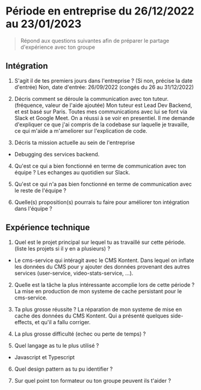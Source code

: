 # Période en entreprise du 26/12/2022 au 23/01/2023

> Répond aux questions suivantes afin de préparer le partage d'expérience avec ton groupe

## Intégration

1. S'agit il de tes premiers jours dans l'entreprise ? (Si non, précise la date d'entrée)
   Non, date d'entrée: 26/09/2022 (congés du 26 au 31/12/2022)
2. Décris comment se déroule la communication avec ton tuteur. (fréquence, valeur de l'aide ajoutée)
   Mon tuteur est Lead Dev Backend, et est basé sur Paris. Toutes mes communications avec lui se font via Slack et Google Meet.
   On a réussi à se voir en presentiel. Il me demande d'expliquer ce que j'ai compris de la codebase sur laquelle je travaille, ce qui m'aide a m'ameliorer sur l'explication de code.

3. Décris ta mission actuelle au sein de l'entreprise

-   Debugging des services backend.

4. Qu'est ce qui a bien fonctionné en terme de communication avec ton équipe ?
   Les echanges au quotidien sur Slack.

5. Qu'est ce qui n'a pas bien fonctionné en terme de communication avec le reste de l'équipe ?

6. Quelle(s) proposition(s) pourrais tu faire pour améliorer ton intégration dans l'équipe ?

## Expérience technique

1. Quel est le projet principal sur lequel tu as travaillé sur cette période. (liste les projets si il y en a plusieurs) ?

-   Le cms-service qui intéragit avec le CMS Kontent. Dans lequel on inflate les données du CMS pour y ajouter des données provenant des autres services (user-service, video-stats-service, ...).

2. Quelle est la tâche la plus intéressante accomplie lors de cette période ?
   La mise en production de mon systeme de cache persistant pour le cms-service.

3. Ta plus grosse réussite ?
   La réparation de mon systeme de mise en cache des données du CMS Kontent. Qui a présenté quelques side-effects, et qu'il a fallu corriger.

4. La plus grosse difficulté (echec ou perte de temps) ?

5. Quel langage as tu le plus utilisé ?

-   Javascript et Typescript

6. Quel design pattern as tu pu identifier ?

7. Sur quel point ton formateur ou ton groupe peuvent ils t'aider ?
